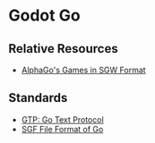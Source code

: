 # Godot Go

## Relative Resources

- [AlphaGo's Games in SGW Format](https://www.alphago-games.com/)

## Standards

- [GTP: Go Text Protocol](https://www.lysator.liu.se/~gunnar/gtp/)
- [SGF File Format of Go](https://www.red-bean.com/sgf/go.html)
